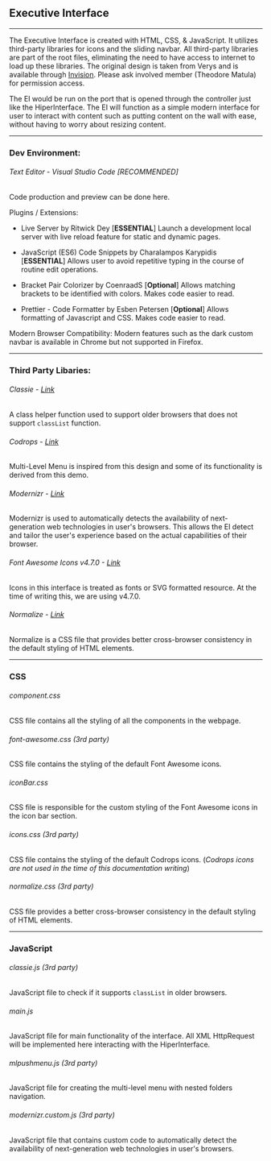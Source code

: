 ## Executive Interface

---

The Executive Interface is created with HTML, CSS, & JavaScript. It utilizes third-party libraries for icons and the sliding navbar. All third-party libraries are part of the root files, eliminating the need to have access to internet to load up these libraries. The original design is taken from Verys and is available through [Invision](https://www.invisionapp.com/). Please ask involved member (Theodore Matula) for permission access.

The EI would be run on the port that is opened through the controller just like the HiperInterface. The EI will function as a simple modern interface for user to interact with content such as putting content on the wall with ease, without having to worry about resizing content.

---

### Dev Environment:

###### Text Editor - Visual Studio Code [RECOMMENDED]

Code production and preview can be done here.

Plugins / Extensions:

- Live Server by Ritwick Dey [<b>ESSENTIAL</b>]
  Launch a development local server with live reload feature for static and dynamic pages.

* JavaScript (ES6) Code Snippets by Charalampos Karypidis [<b>ESSENTIAL</b>]
  Allows user to avoid repetitive typing in the course of routine edit operations.

- Bracket Pair Colorizer by CoenraadS [<b>Optional</b>]
  Allows matching brackets to be identified with colors. Makes code easier to read.

* Prettier - Code Formatter by Esben Petersen [<b>Optional</b>]
  Allows formatting of Javascript and CSS. Makes code easier to read.

Modern Browser Compatibility: Modern features such as the dark custom navbar is available in Chrome but not supported in Firefox.

---

### Third Party Libaries:

###### Classie - [Link](https://github.com/desandro/classie)

A class helper function used to support older browsers that does not support `classList` function.
<br>

###### Codrops - [Link](https://tympanus.net/Development/MultiLevelPushMenu/)

Multi-Level Menu is inspired from this design and some of its functionality is derived from this demo.
<br>

###### Modernizr - [Link](https://modernizr.com/download/?csstransforms3d-domprefixes-prefixes-setclasses-shiv-testallprops-testprop-teststyles)

Modernizr is used to automatically detects the availability of next-generation web technologies in user's browsers. This allows the EI detect and tailor the user's experience based on the actual capabilities of their browser.
<br>

###### Font Awesome Icons v4.7.0 - [Link](https://fontawesome.com/v4.7.0/)

Icons in this interface is treated as fonts or SVG formatted resource. At the time of writing this, we are using v4.7.0.
<br>

###### Normalize - [Link](https://github.com/necolas/normalize.css/)

Normalize is a CSS file that provides better cross-browser consistency in the default styling of HTML elements.

---

### CSS

###### component.css

CSS file contains all the styling of all the components in the webpage.

###### font-awesome.css (3rd party)

CSS file contains the styling of the default Font Awesome icons.

###### iconBar.css

CSS file is responsible for the custom styling of the Font Awesome icons in the icon bar section.

###### icons.css (3rd party)

CSS file contains the styling of the default Codrops icons. (<i>Codrops icons are not used in the time of this documentation writing</i>)

###### normalize.css (3rd party)

CSS file provides a better cross-browser consistency in the default styling of HTML elements.

---

### JavaScript

###### classie.js (3rd party)

JavaScript file to check if it supports `classList` in older browsers.

###### main.js

JavaScript file for main functionality of the interface. All XML HttpRequest will be implemented here interacting with the HiperInterface.

###### mlpushmenu.js (3rd party)

JavaScript file for creating the multi-level menu with nested folders navigation.

###### modernizr.custom.js (3rd party)

JavaScript file that contains custom code to automatically detect the availability of next-generation web technologies in user's browsers.
